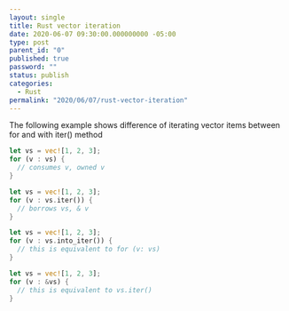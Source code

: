 ```yaml
---
layout: single
title: Rust vector iteration
date: 2020-06-07 09:30:00.000000000 -05:00
type: post
parent_id: "0"
published: true
password: ""
status: publish
categories:
  - Rust
permalink: "2020/06/07/rust-vector-iteration"
---
```


The following example shows difference of iterating vector items between for and with iter() method

```rust
let vs = vec![1, 2, 3];
for (v : vs) {
  // consumes v, owned v
}
```

```rust
let vs = vec![1, 2, 3];
for (v : vs.iter()) {
  // borrows vs, & v
}
```

```rust
let vs = vec![1, 2, 3];
for (v : vs.into_iter()) {
  // this is equivalent to for (v: vs)
}
```

```rust
let vs = vec![1, 2, 3];
for (v : &vs) {
  // this is equivalent to vs.iter()
}
```
